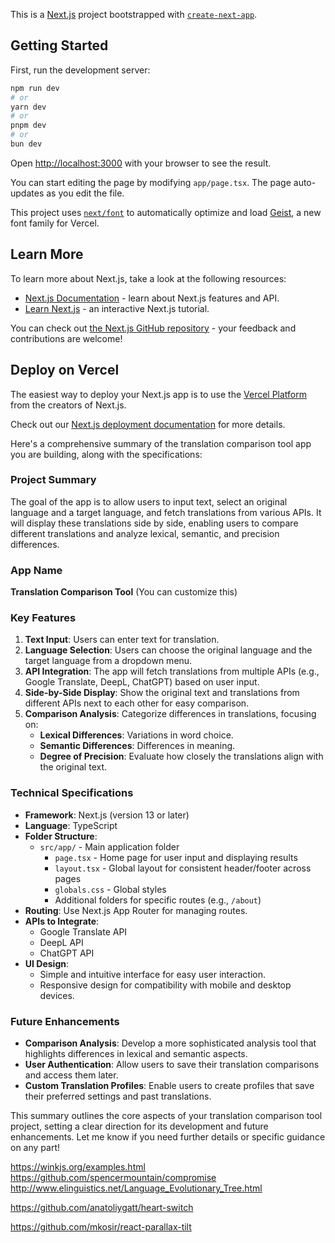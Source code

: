 This is a [Next.js](https://nextjs.org) project bootstrapped with [`create-next-app`](https://nextjs.org/docs/app/api-reference/cli/create-next-app).

## Getting Started

First, run the development server:

```bash
npm run dev
# or
yarn dev
# or
pnpm dev
# or
bun dev
```

Open [http://localhost:3000](http://localhost:3000) with your browser to see the result.

You can start editing the page by modifying `app/page.tsx`. The page auto-updates as you edit the file.

This project uses [`next/font`](https://nextjs.org/docs/app/building-your-application/optimizing/fonts) to automatically optimize and load [Geist](https://vercel.com/font), a new font family for Vercel.

## Learn More

To learn more about Next.js, take a look at the following resources:

- [Next.js Documentation](https://nextjs.org/docs) - learn about Next.js features and API.
- [Learn Next.js](https://nextjs.org/learn) - an interactive Next.js tutorial.

You can check out [the Next.js GitHub repository](https://github.com/vercel/next.js) - your feedback and contributions are welcome!

## Deploy on Vercel

The easiest way to deploy your Next.js app is to use the [Vercel Platform](https://vercel.com/new?utm_medium=default-template&filter=next.js&utm_source=create-next-app&utm_campaign=create-next-app-readme) from the creators of Next.js.

Check out our [Next.js deployment documentation](https://nextjs.org/docs/app/building-your-application/deploying) for more details.


Here's a comprehensive summary of the translation comparison tool app you are building, along with the specifications:

### **Project Summary**
The goal of the app is to allow users to input text, select an original language and a target language, and fetch translations from various APIs. It will display these translations side by side, enabling users to compare different translations and analyze lexical, semantic, and precision differences.

### **App Name**
**Translation Comparison Tool** (You can customize this)

### **Key Features**
1. **Text Input**: Users can enter text for translation.
2. **Language Selection**: Users can choose the original language and the target language from a dropdown menu.
3. **API Integration**: The app will fetch translations from multiple APIs (e.g., Google Translate, DeepL, ChatGPT) based on user input.
4. **Side-by-Side Display**: Show the original text and translations from different APIs next to each other for easy comparison.
5. **Comparison Analysis**: Categorize differences in translations, focusing on:
   - **Lexical Differences**: Variations in word choice.
   - **Semantic Differences**: Differences in meaning.
   - **Degree of Precision**: Evaluate how closely the translations align with the original text.

### **Technical Specifications**
- **Framework**: Next.js (version 13 or later)
- **Language**: TypeScript
- **Folder Structure**:
  - `src/app/` - Main application folder
    - `page.tsx` - Home page for user input and displaying results
    - `layout.tsx` - Global layout for consistent header/footer across pages
    - `globals.css` - Global styles
    - Additional folders for specific routes (e.g., `/about`)
- **Routing**: Use Next.js App Router for managing routes.
- **APIs to Integrate**: 
  - Google Translate API
  - DeepL API
  - ChatGPT API
- **UI Design**:
  - Simple and intuitive interface for easy user interaction.
  - Responsive design for compatibility with mobile and desktop devices.

### **Future Enhancements**
- **Comparison Analysis**: Develop a more sophisticated analysis tool that highlights differences in lexical and semantic aspects.
- **User Authentication**: Allow users to save their translation comparisons and access them later.
- **Custom Translation Profiles**: Enable users to create profiles that save their preferred settings and past translations.

This summary outlines the core aspects of your translation comparison tool project, setting a clear direction for its development and future enhancements. Let me know if you need further details or specific guidance on any part!


https://winkjs.org/examples.html
https://github.com/spencermountain/compromise
http://www.elinguistics.net/Language_Evolutionary_Tree.html


https://github.com/anatoliygatt/heart-switch

https://github.com/mkosir/react-parallax-tilt